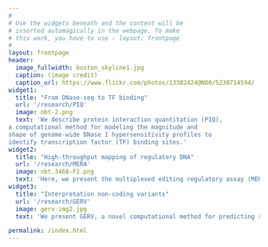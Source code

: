```yaml
---
#
# Use the widgets beneath and the content will be
# inserted automagically in the webpage. To make
# this work, you have to use › layout: frontpage
#
layout: frontpage
header:
  image_fullwidth: boston_skyline1.jpg
  caption: (image credit)
  caption_url: https://www.flickr.com/photos/13382424@N00/5230714594/
widget1:
  title: "From DNase-seq to TF binding"
  url: '/research/PIQ'
  image: nbt-2.png
  text: 'We describe protein interaction quantitation (PIQ), 
a computational method for modeling the magnitude and 
shape of genome-wide DNase I hypersensitivity profiles to 
identify transcription factor (TF) binding sites.'
widget2:
  title: "High-throughput mapping of regulatory DNA"
  url: '/research/MERA'
  image: nbt.3468-F1.png
  text: 'Here, we present the multiplexed editing regulatory assay (MERA), a high-throughput CRISPR-Cas9–based approach that analyzes the functional impact of the regulatory genome in its native context. Using this approach, we identify unmarked regulatory elements (UREs) that control gene expression but do not have typical enhancer epigenetic or chromatin features.'
widget3:
  title: "Interpretation non-coding variants"
  url: '/research/GERV'
  image: gerv-img2.jpg
  text: 'We present GERV, a novel computational method for predicting regulatory variants that affect transcription factor binding. GERV learns a k-mer-based generative model of transcription factor binding from ChIP-seq and DNase-seq data, and scores variants by the change of predicted ChIP-seq reads between the reference and alternate allele.'

permalink: /index.html
---
```

